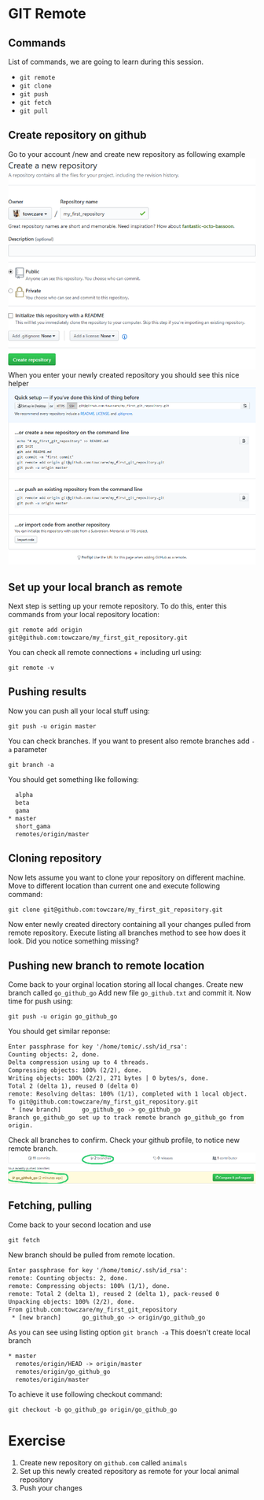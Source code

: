 # GIT Remote

## Commands
List of commands, we are going to learn during this session.
- `git remote`
- `git clone`
- `git push`
- `git fetch`
- `git pull`

## Create repository on github
Go to your account /new and create new repository as following example
![New repository](new_repository.png)
When you enter your newly created repository you should see this nice helper
![Setting remote](remote_setting.png)
## Set up your local branch as remote
Next step is setting up your remote repository. To do this, enter this commands from your local repository location:
```
git remote add origin git@github.com:towczare/my_first_git_repository.git
```
You can check all remote connections + including url using:
```
git remote -v
```
## Pushing results 
Now you can push all your local stuff using:
```
git push -u origin master
```
You can check branches. If you want to present also remote branches add `-a` parameter
```
git branch -a
```
You should get something like following:
```
  alpha
  beta
  gama
* master
  short_gama
  remotes/origin/master
```
## Cloning repository
Now lets assume you want to clone your repository on different machine.
Move to different location than current one and execute following command:
```
git clone git@github.com:towczare/my_first_git_repository.git
```
Now enter newly created directory containing all your changes pulled from remote repository.
Execute listing all branches method to see how does it look. Did you notice something missing?

## Pushing new branch to remote location
Come back to your orginal location storing all local changes.
Create new branch called `go_github_go`
Add new file `go_github.txt` and commit it.
Now time for push using:
```
git push -u origin go_github_go
```
You should get similar reponse:
```
Enter passphrase for key '/home/tomic/.ssh/id_rsa':
Counting objects: 2, done.
Delta compression using up to 4 threads.
Compressing objects: 100% (2/2), done.
Writing objects: 100% (2/2), 271 bytes | 0 bytes/s, done.
Total 2 (delta 1), reused 0 (delta 0)
remote: Resolving deltas: 100% (1/1), completed with 1 local object.
To git@github.com:towczare/my_first_git_repository.git
 * [new branch]      go_github_go -> go_github_go
Branch go_github_go set up to track remote branch go_github_go from origin.
```
Check all branches to confirm. Check your github profile, to notice new remote branch.
![New remote branch](new_remote.png)
## Fetching, pulling
Come back to your second location and use 
```
git fetch
```
New branch should be pulled from remote location.
```
Enter passphrase for key '/home/tomic/.ssh/id_rsa':
remote: Counting objects: 2, done.
remote: Compressing objects: 100% (1/1), done.
remote: Total 2 (delta 1), reused 2 (delta 1), pack-reused 0
Unpacking objects: 100% (2/2), done.
From github.com:towczare/my_first_git_repository
 * [new branch]      go_github_go -> origin/go_github_go
```
As you can see using listing option `git branch -a` This doesn't create local branch 
```
* master
  remotes/origin/HEAD -> origin/master
  remotes/origin/go_github_go
  remotes/origin/master
```
To achieve it use following checkout command:
```
git checkout -b go_github_go origin/go_github_go
```

# Exercise
1. Create new repository on `github.com` called `animals`
2. Set up this newly created repository as remote for your local animal repository
3. Push your changes